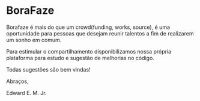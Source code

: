 BoraFaze
========

Borafaze é mais do que um crowd(funding, works, source), é uma oportunidade para pessoas que desejam reunir talentos a fim de realizarem um sonho em comum.

Para estimular o compartilhamento disponibilizamos nossa própria plataforma para estudo e sugestão de melhorias no código.

Todas sugestões são bem vindas!


Abraços,

Edward E. M. Jr.
